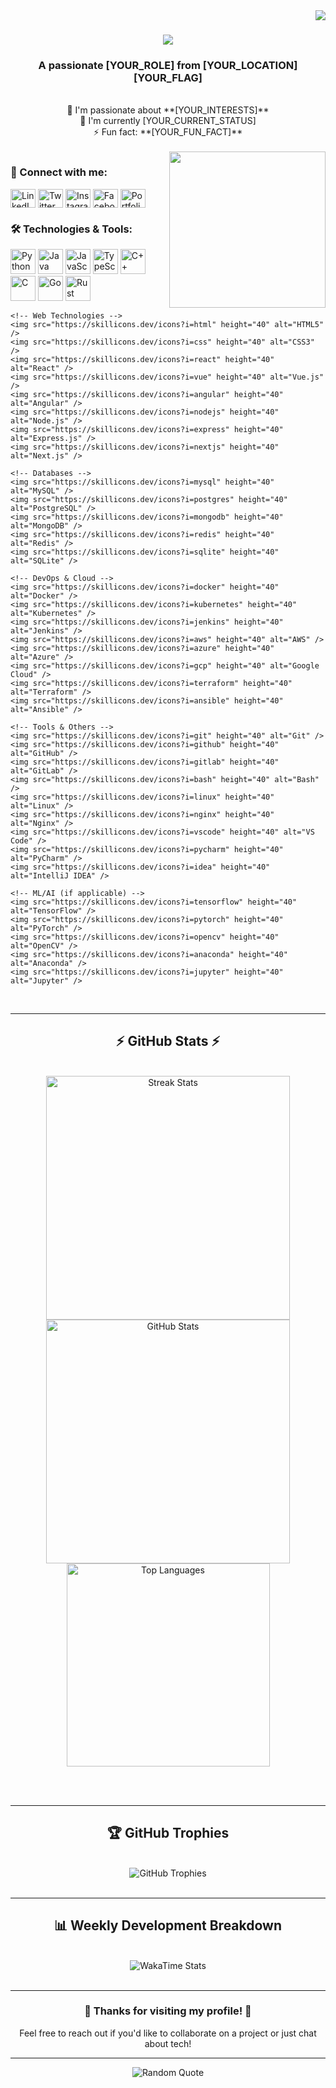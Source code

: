 <img align="right" src="https://visitor-badge.laobi.icu/badge?page_id=YOUR_USERNAME.YOUR_USERNAME" />

<h1 align="center">
    <img src="https://readme-typing-svg.herokuapp.com/?font=Righteous&size=35&center=true&vCenter=true&width=500&height=70&duration=4000&lines=Hi+There!+👋;+I'm+YOUR_NAME!;" />
</h1>

<h3 align="center">A passionate [YOUR_ROLE] from [YOUR_LOCATION] [YOUR_FLAG]</h3>

<br/>

<div align="center">
    🔭 I'm passionate about **[YOUR_INTERESTS]** <br/>
    🌱 I'm currently [YOUR_CURRENT_STATUS] <br/>
    ⚡ Fun fact: **[YOUR_FUN_FACT]**
</div>

<br/>

<img align="right" height="250" src="https://media.tenor.com/5bv_BndNtRQAAAAi/endingbrowsing.gif" />

<h3 align="left">🤝 Connect with me:</h3>
<p align="left">
<a href="[YOUR_LINKEDIN_URL]" target="blank"><img align="center" src="https://raw.githubusercontent.com/rahuldkjain/github-profile-readme-generator/master/src/images/icons/Social/linked-in-alt.svg" alt="LinkedIn" height="30" width="40" /></a>
<a href="[YOUR_TWITTER_URL]" target="blank"><img align="center" src="https://raw.githubusercontent.com/rahuldkjain/github-profile-readme-generator/master/src/images/icons/Social/twitter.svg" alt="Twitter" height="30" width="40" /></a>
<a href="[YOUR_INSTAGRAM_URL]" target="blank"><img align="center" src="https://raw.githubusercontent.com/rahuldkjain/github-profile-readme-generator/master/src/images/icons/Social/instagram.svg" alt="Instagram" height="30" width="40" /></a>
<a href="[YOUR_FACEBOOK_URL]" target="blank"><img align="center" src="https://raw.githubusercontent.com/rahuldkjain/github-profile-readme-generator/master/src/images/icons/Social/facebook.svg" alt="Facebook" height="30" width="40" /></a>
<a href="[YOUR_PORTFOLIO_URL]" target="blank"><img align="center" src="https://raw.githubusercontent.com/rahuldkjain/github-profile-readme-generator/master/src/images/icons/Social/dribbble.svg" alt="Portfolio" height="30" width="40" /></a>
</p>

<h3 align="left">🛠️ Technologies & Tools:</h3>

<div align="left">
    <!-- Programming Languages -->
    <img src="https://skillicons.dev/icons?i=python" height="40" alt="Python" />
    <img src="https://skillicons.dev/icons?i=java" height="40" alt="Java" />
    <img src="https://skillicons.dev/icons?i=js" height="40" alt="JavaScript" />
    <img src="https://skillicons.dev/icons?i=ts" height="40" alt="TypeScript" />
    <img src="https://skillicons.dev/icons?i=cpp" height="40" alt="C++" />
    <img src="https://skillicons.dev/icons?i=c" height="40" alt="C" />
    <img src="https://skillicons.dev/icons?i=go" height="40" alt="Go" />
    <img src="https://skillicons.dev/icons?i=rust" height="40" alt="Rust" />
    
    <!-- Web Technologies -->
    <img src="https://skillicons.dev/icons?i=html" height="40" alt="HTML5" />
    <img src="https://skillicons.dev/icons?i=css" height="40" alt="CSS3" />
    <img src="https://skillicons.dev/icons?i=react" height="40" alt="React" />
    <img src="https://skillicons.dev/icons?i=vue" height="40" alt="Vue.js" />
    <img src="https://skillicons.dev/icons?i=angular" height="40" alt="Angular" />
    <img src="https://skillicons.dev/icons?i=nodejs" height="40" alt="Node.js" />
    <img src="https://skillicons.dev/icons?i=express" height="40" alt="Express.js" />
    <img src="https://skillicons.dev/icons?i=nextjs" height="40" alt="Next.js" />
    
    <!-- Databases -->
    <img src="https://skillicons.dev/icons?i=mysql" height="40" alt="MySQL" />
    <img src="https://skillicons.dev/icons?i=postgres" height="40" alt="PostgreSQL" />
    <img src="https://skillicons.dev/icons?i=mongodb" height="40" alt="MongoDB" />
    <img src="https://skillicons.dev/icons?i=redis" height="40" alt="Redis" />
    <img src="https://skillicons.dev/icons?i=sqlite" height="40" alt="SQLite" />
    
    <!-- DevOps & Cloud -->
    <img src="https://skillicons.dev/icons?i=docker" height="40" alt="Docker" />
    <img src="https://skillicons.dev/icons?i=kubernetes" height="40" alt="Kubernetes" />
    <img src="https://skillicons.dev/icons?i=jenkins" height="40" alt="Jenkins" />
    <img src="https://skillicons.dev/icons?i=aws" height="40" alt="AWS" />
    <img src="https://skillicons.dev/icons?i=azure" height="40" alt="Azure" />
    <img src="https://skillicons.dev/icons?i=gcp" height="40" alt="Google Cloud" />
    <img src="https://skillicons.dev/icons?i=terraform" height="40" alt="Terraform" />
    <img src="https://skillicons.dev/icons?i=ansible" height="40" alt="Ansible" />
    
    <!-- Tools & Others -->
    <img src="https://skillicons.dev/icons?i=git" height="40" alt="Git" />
    <img src="https://skillicons.dev/icons?i=github" height="40" alt="GitHub" />
    <img src="https://skillicons.dev/icons?i=gitlab" height="40" alt="GitLab" />
    <img src="https://skillicons.dev/icons?i=bash" height="40" alt="Bash" />
    <img src="https://skillicons.dev/icons?i=linux" height="40" alt="Linux" />
    <img src="https://skillicons.dev/icons?i=nginx" height="40" alt="Nginx" />
    <img src="https://skillicons.dev/icons?i=vscode" height="40" alt="VS Code" />
    <img src="https://skillicons.dev/icons?i=pycharm" height="40" alt="PyCharm" />
    <img src="https://skillicons.dev/icons?i=idea" height="40" alt="IntelliJ IDEA" />
    
    <!-- ML/AI (if applicable) -->
    <img src="https://skillicons.dev/icons?i=tensorflow" height="40" alt="TensorFlow" />
    <img src="https://skillicons.dev/icons?i=pytorch" height="40" alt="PyTorch" />
    <img src="https://skillicons.dev/icons?i=opencv" height="40" alt="OpenCV" />
    <img src="https://skillicons.dev/icons?i=anaconda" height="40" alt="Anaconda" />
    <img src="https://skillicons.dev/icons?i=jupyter" height="40" alt="Jupyter" />
</div>

<br/>

---

<h2 align="center">⚡ GitHub Stats ⚡</h2>
<br>
<div align="center">
    <img width="390" src="https://github-readme-streak-stats-salesp07.vercel.app/?user=YOUR_USERNAME&count_private=true&theme=react&border_radius=10" alt="Streak Stats"/>
    <img width="390" src="https://github-readme-stats-salesp07.vercel.app/api?username=YOUR_USERNAME&count_private=true&show_icons=true&theme=react&rank_icon=github&border_radius=10" alt="GitHub Stats" />
    <br/>
    <img width="325" align="center" src="https://github-readme-stats-salesp07.vercel.app/api/top-langs/?username=YOUR_USERNAME&hide=HTML&langs_count=8&layout=compact&theme=react&border_radius=10&size_weight=0.5&count_weight=0.5&exclude_repo=github-readme-stats" alt="Top Languages" />
</div>

<br/><br/>

---

<h2 align="center">🏆 GitHub Trophies</h2>
<br>
<div align="center">
    <img src="https://github-profile-trophy.vercel.app/?username=YOUR_USERNAME&theme=react&no-frame=false&no-bg=true&margin-w=4" alt="GitHub Trophies"/>
</div>

<br/>

---

<h2 align="center">📊 Weekly Development Breakdown</h2>
<br>
<div align="center">
    <img src="https://github-readme-stats.vercel.app/api/wakatime?username=YOUR_WAKATIME_USERNAME&theme=react&border_radius=10" alt="WakaTime Stats"/>
</div>

<br/>

---

<div align="center">
    <h3>💫 Thanks for visiting my profile! 💫</h3>
    <p>Feel free to reach out if you'd like to collaborate on a project or just chat about tech!</p>
</div>

---

<!-- Optional: Add a random quote or joke -->
<div align="center">
    <img src="https://quotes-github-readme.vercel.app/api?type=horizontal&theme=react" alt="Random Quote"/>
</div>
